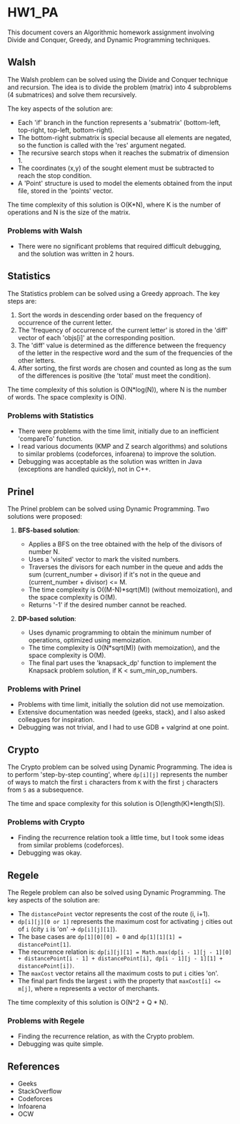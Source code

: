 # HW1_PA

This document covers an Algorithmic homework assignment involving Divide and Conquer, Greedy, and Dynamic Programming techniques.

## Walsh

The Walsh problem can be solved using the Divide and Conquer technique and recursion. The idea is to divide the problem (matrix) into 4 subproblems (4 submatrices) and solve them recursively.

The key aspects of the solution are:

- Each 'if' branch in the function represents a 'submatrix' (bottom-left, top-right, top-left, bottom-right).
- The bottom-right submatrix is special because all elements are negated, so the function is called with the 'res' argument negated.
- The recursive search stops when it reaches the submatrix of dimension 1.
- The coordinates (x,y) of the sought element must be subtracted to reach the stop condition.
- A 'Point' structure is used to model the elements obtained from the input file, stored in the 'points' vector.

The time complexity of this solution is O(K*N), where K is the number of operations and N is the size of the matrix.

### Problems with Walsh

- There were no significant problems that required difficult debugging, and the solution was written in 2 hours.

## Statistics

The Statistics problem can be solved using a Greedy approach. The key steps are:

1. Sort the words in descending order based on the frequency of occurrence of the current letter.
2. The 'frequency of occurrence of the current letter' is stored in the 'diff' vector of each 'objs[i]' at the corresponding position.
3. The 'diff' value is determined as the difference between the frequency of the letter in the respective word and the sum of the frequencies of the other letters.
4. After sorting, the first words are chosen and counted as long as the sum of the differences is positive (the 'total' must meet the condition).

The time complexity of this solution is O(N*log(N)), where N is the number of words. The space complexity is O(N).

### Problems with Statistics

- There were problems with the time limit, initially due to an inefficient 'compareTo' function.
- I read various documents (KMP and Z search algorithms) and solutions to similar problems (codeforces, infoarena) to improve the solution.
- Debugging was acceptable as the solution was written in Java (exceptions are handled quickly), not in C++.

## Prinel

The Prinel problem can be solved using Dynamic Programming. Two solutions were proposed:

1. **BFS-based solution**:
   - Applies a BFS on the tree obtained with the help of the divisors of number N.
   - Uses a 'visited' vector to mark the visited numbers.
   - Traverses the divisors for each number in the queue and adds the sum (current_number + divisor) if it's not in the queue and (current_number + divisor) <= M.
   - The time complexity is O((M-N)*sqrt(M)) (without memoization), and the space complexity is O(M).
   - Returns '-1' if the desired number cannot be reached.

2. **DP-based solution**:
   - Uses dynamic programming to obtain the minimum number of operations, optimized using memoization.
   - The time complexity is O(N*sqrt(M)) (with memoization), and the space complexity is O(M).
   - The final part uses the 'knapsack_dp' function to implement the Knapsack problem solution, if K < sum_min_op_numbers.

### Problems with Prinel

- Problems with time limit, initially the solution did not use memoization.
- Extensive documentation was needed (geeks, stack), and I also asked colleagues for inspiration.
- Debugging was not trivial, and I had to use GDB + valgrind at one point.

## Crypto

The Crypto problem can be solved using Dynamic Programming. The idea is to perform 'step-by-step counting', where `dp[i][j]` represents the number of ways to match the first `i` characters from `K` with the first `j` characters from `S` as a subsequence.

The time and space complexity for this solution is O(length(K)*length(S)).

### Problems with Crypto

- Finding the recurrence relation took a little time, but I took some ideas from similar problems (codeforces).
- Debugging was okay.

## Regele

The Regele problem can also be solved using Dynamic Programming. The key aspects of the solution are:

- The `distancePoint` vector represents the cost of the route (i, i+1).
- `dp[i][j][0 or 1]` represents the maximum cost for activating `j` cities out of `i` (city `i` is 'on' -> `dp[i][j][1]`).
- The base cases are `dp[1][0][0] = 0` and `dp[1][1][1] = distancePoint[1]`.
- The recurrence relation is:
  `dp[i][j][1] = Math.max(dp[i - 1][j - 1][0] + distancePoint[i - 1] + distancePoint[i], dp[i - 1][j - 1][1] + distancePoint[i])`.
- The `maxCost` vector retains all the maximum costs to put `i` cities 'on'.
- The final part finds the largest `i` with the property that `maxCost[i] <= m[j]`, where `m` represents a vector of merchants.

The time complexity of this solution is O(N^2 + Q * N).

### Problems with Regele

- Finding the recurrence relation, as with the Crypto problem.
- Debugging was quite simple.

## References

- Geeks
- StackOverflow
- Codeforces
- Infoarena
- OCW
